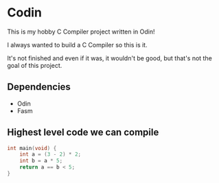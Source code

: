 # Codin

This is my hobby C Compiler project written in Odin!

I always wanted to build a C Compiler so this is it.

It's not finished and even if it was, it wouldn't be good, but that's not the goal of this project.

## Dependencies
- Odin
- Fasm

## Highest level code we can compile
```c
int main(void) {
    int a = (3 - 2) * 2;
    int b = a * 5;
    return a == b < 5;
}
```
